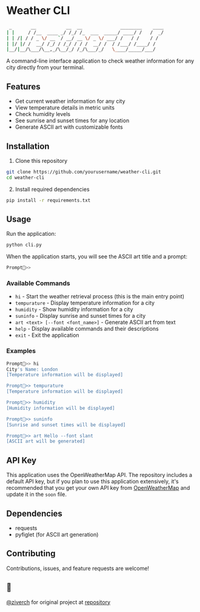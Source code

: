 # Weather CLI

```bash
 _       __           __  __              ________    ____
| |     / /__  ____ _/ /_/ /_  ___  _____/ ____/ /   /  _/
| | /| / / _ \/ __ `/ __/ __ \/ _ \/ ___/ /   / /    / /  
| |/ |/ /  __/ /_/ / /_/ / / /  __/ /  / /___/ /____/ /   
|__/|__/\___/\__,_/\__/_/ /_/\___/_/   \____/_____/___/   
```

A command-line interface application to check weather information for any city directly from your terminal.

## Features

- Get current weather information for any city
- View temperature details in metric units
- Check humidity levels
- See sunrise and sunset times for any location
- Generate ASCII art with customizable fonts

## Installation

1. Clone this repository

```bash
git clone https://github.com/yourusername/weather-cli.git
cd weather-cli
```

2. Install required dependencies

```bash
pip install -r requirements.txt
```

## Usage

Run the application:

```bash
python cli.py
```

When the application starts, you will see the ASCII art title and a prompt:

```bash
Prompt🧭>> 
```

### Available Commands

- `hi` - Start the weather retrieval process (this is the main entry point)
- `tempurature` - Display temperature information for a city
- `humidity` - Show humidity information for a city
- `suninfo` - Display sunrise and sunset times for a city
- `art <text> [--font <font_name>]` - Generate ASCII art from text
- `help` - Display available commands and their descriptions
- `exit` - Exit the application

### Examples

```bash
Prompt🧭>> hi
City's Name: London
[Temperature information will be displayed]

Prompt🧭>> tempurature
[Temperature information will be displayed]

Prompt🧭>> humidity
[Humidity information will be displayed]

Prompt🧭>> suninfo
[Sunrise and sunset times will be displayed]

Prompt🧭>> art Hello --font slant
[ASCII art will be generated]
```

## API Key

This application uses the OpenWeatherMap API. The repository includes a default API key, but if you plan to use this application extensively, it's recommended that you get your own API key from [OpenWeatherMap](https://openweathermap.org/api) and update it in the `soon` file.

## Dependencies

- requests
- pyfiglet (for ASCII art generation)

## Contributing

Contributions, issues, and feature requests are welcome!

## 🙏

 [@ziverch](https://github.com/ziverch) for original project at [repository](https://github.com/ziverch/Weather-cli)
